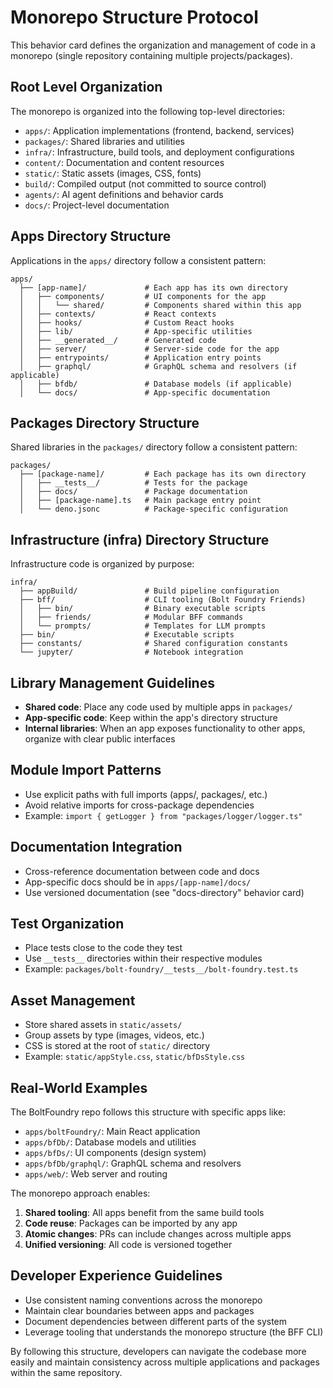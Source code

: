 # Monorepo Structure Protocol

This behavior card defines the organization and management of code in a monorepo
(single repository containing multiple projects/packages).

## Root Level Organization

The monorepo is organized into the following top-level directories:

- `apps/`: Application implementations (frontend, backend, services)
- `packages/`: Shared libraries and utilities
- `infra/`: Infrastructure, build tools, and deployment configurations
- `content/`: Documentation and content resources
- `static/`: Static assets (images, CSS, fonts)
- `build/`: Compiled output (not committed to source control)
- `agents/`: AI agent definitions and behavior cards
- `docs/`: Project-level documentation

## Apps Directory Structure

Applications in the `apps/` directory follow a consistent pattern:

```
apps/
  ├── [app-name]/             # Each app has its own directory
  │   ├── components/         # UI components for the app
  │   │   └── shared/         # Components shared within this app
  │   ├── contexts/           # React contexts
  │   ├── hooks/              # Custom React hooks
  │   ├── lib/                # App-specific utilities
  │   ├── __generated__/      # Generated code
  │   ├── server/             # Server-side code for the app
  │   ├── entrypoints/        # Application entry points
  │   ├── graphql/            # GraphQL schema and resolvers (if applicable)
  │   ├── bfdb/               # Database models (if applicable)
  │   └── docs/               # App-specific documentation
```

## Packages Directory Structure

Shared libraries in the `packages/` directory follow a consistent pattern:

```
packages/
  ├── [package-name]/         # Each package has its own directory
  │   ├── __tests__/          # Tests for the package
  │   ├── docs/               # Package documentation
  │   ├── [package-name].ts   # Main package entry point
  │   └── deno.jsonc          # Package-specific configuration
```

## Infrastructure (infra) Directory Structure

Infrastructure code is organized by purpose:

```
infra/
  ├── appBuild/               # Build pipeline configuration
  ├── bff/                    # CLI tooling (Bolt Foundry Friends)
  │   ├── bin/                # Binary executable scripts
  │   ├── friends/            # Modular BFF commands
  │   └── prompts/            # Templates for LLM prompts
  ├── bin/                    # Executable scripts
  ├── constants/              # Shared configuration constants
  └── jupyter/                # Notebook integration
```

## Library Management Guidelines

- **Shared code**: Place any code used by multiple apps in `packages/`
- **App-specific code**: Keep within the app's directory structure
- **Internal libraries**: When an app exposes functionality to other apps,
  organize with clear public interfaces

## Module Import Patterns

- Use explicit paths with full imports (apps/, packages/, etc.)
- Avoid relative imports for cross-package dependencies
- Example: `import { getLogger } from "packages/logger/logger.ts"`

## Documentation Integration

- Cross-reference documentation between code and docs
- App-specific docs should be in `apps/[app-name]/docs/`
- Use versioned documentation (see "docs-directory" behavior card)

## Test Organization

- Place tests close to the code they test
- Use `__tests__` directories within their respective modules
- Example: `packages/bolt-foundry/__tests__/bolt-foundry.test.ts`

## Asset Management

- Store shared assets in `static/assets/`
- Group assets by type (images, videos, etc.)
- CSS is stored at the root of `static/` directory
- Example: `static/appStyle.css`, `static/bfDsStyle.css`

## Real-World Examples

The BoltFoundry repo follows this structure with specific apps like:

- `apps/boltFoundry/`: Main React application
- `apps/bfDb/`: Database models and utilities
- `apps/bfDs/`: UI components (design system)
- `apps/bfDb/graphql/`: GraphQL schema and resolvers
- `apps/web/`: Web server and routing

The monorepo approach enables:

1. **Shared tooling**: All apps benefit from the same build tools
2. **Code reuse**: Packages can be imported by any app
3. **Atomic changes**: PRs can include changes across multiple apps
4. **Unified versioning**: All code is versioned together

## Developer Experience Guidelines

- Use consistent naming conventions across the monorepo
- Maintain clear boundaries between apps and packages
- Document dependencies between different parts of the system
- Leverage tooling that understands the monorepo structure (the BFF CLI)

By following this structure, developers can navigate the codebase more easily
and maintain consistency across multiple applications and packages within the
same repository.
